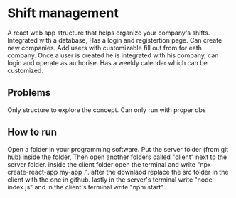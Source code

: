 Shift management
====================
A react web app structure that helps organize  your company's shifts.
Integrated with a database, Has a login and registertion page.
Can create new companies.
Add users with customizable fill out from for eath company.
Once a user is created he is integrated with his company, can login and operate as authorise.
Has a weekly calendar which can be customized.

Problems
--------
Only structure to explore the concept.
Can only run with proper dbs

How to run
-----------
Open a folder in your programming software.
Put the server folder (from git hub) inside the folder, Then open another folders called "client" next to the server folder.
inside the client folder open the terminal and write "npx create-react-app my-app .".
after the downlaod replace the src folder in the client with the one in github.
lastly in the server's terminal write "node index.js" and in the client's terminal write "npm start"
